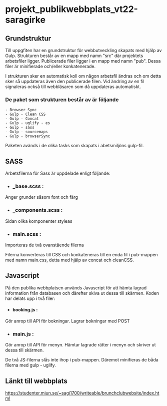 ﻿# projekt_publikwebbplats_vt22-saragirke
 
 ## Grundstruktur
Till uppgfiten har en grundstruktur för webbutveckling skapats med hjälp av Gulp. Strukturen består av en mapp med namn "src" där projektets arbetsfiler ligger. 
Publicerade filer ligger i en mapp med namn "pub". Dessa filer är minifierade och/eller konkatenerade. 

I strukturen sker en automatisk koll om någon arbetsfil ändras och om detta sker så uppdateras även den publicerade filen. Vid ändring av en fil signaleras också till webbläsaren som då uppdateras automatiskt. 
    
 ### De paket som strukturen består av är följande 
    - Browser Sync
    - Gulp - Clean CSS
    - Gulp - Concat
    - Gulp - uglify - es
    - Gulp - sass
    - Gulp - sourcemaps
    - Gulp - browserSync

Paketen avänds i de olika tasks som skapats i abetsmiljöns gulp-fil.

## SASS

Arbetsfilerna för Sass är uppdelade enligt följande: 

+ ### _base.scss : 
Anger grunder såsom font och färg 
+ ### _components.scss : 
Sidan olika komponenter styleas
+ ### main.scss : 
Importeras de två ovanstående filerna

Filerna konverteras till CSS och konkateneras till en enda fil i pub-mappen med namn main.css, detta med hjälp av concat och cleanCSS.


## Javascript 

På den publika webbplatsen används Javascript för att hämta lagrad information från databasen och därefter skiva ut dessa till skärmen. 
Koden har delats upp i två filer: 

+ #### booking.js : 
Gör anrop till API för bokningar. Lagrar bokningar med POST
+ ### main.js : 
Gör anrop till API för menyn. Hämtar lagrade rätter i menyn och skriver ut dessa till skärmen.


De två JS-filerna slås inte ihop i pub-mappen. Däremot minifieras de båda filerna med gulp - uglify.

 ## Länkt till webbplats
https://studenter.miun.se/~sagi1700/writeable/brunchclubwebsite/index.html

